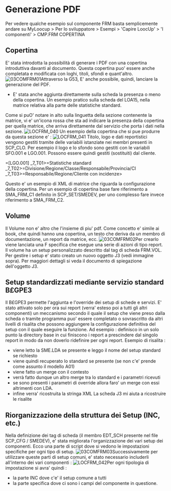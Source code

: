 # Generazione PDF		
Per vedere qualche esempio sul componente FRM basta semplicemente andare su MyLoocup > Per lo sviluppatore > Esempi > 'Capire LoocUp' > 'I componenti' > CMP.FRM COPERTINA

## Copertina
E' stata introdotta la possibilità di generare i PDF con una copertina introduttiva davanti al documento. Questa copertina puo' essere anche completata e modificata con loghi, titoli, sfondi e quant'altro.
![03COMFRM01](http://localhost:3000/immagini/LOCFRM_PDG/03COMFRM01.png)Attraverso la G53, E' anche possibile, quindi, lanciare la generazione del PDF.

- E' stata anche aggiunta direttamente sulla scheda la presenza o meno della copertina. Un esempio pratico sulla scheda del LOA15, nella matrice relativa alla parte delle statistiche standard.


Come si puO' notare in alto sulla linguetta della sezione contenente la matrice, vi e' un'icona rossa che sta ad indicare la presenza della copertina per quella matrice, che arriva direttamente dal servizio che porta i dati nella sezione.
![LOCFRM_040](http://localhost:3000/immagini/LOCFRM_PDG/LOCFRM_040.png)
Un esempio della copertina che si pue produrre da questa sezione e' : 
![LOCFRM_041](http://localhost:3000/immagini/LOCFRM_PDG/LOCFRM_041.png)
Titolo, logo e dati reportistici vengono gestiti tramite delle variabili istanziate nei membri presenti in SCP_CLO.
 Per esempio il logo e lo sfondo sono gestiti con le variabili SFO.001 e LGO.001. Possono essere quindi gestiti (sostituiti) dal cliente.

<Cover _7_Img=[SFO.001] _7_Logo>=[LGO.001] _7_T01>=Statistiche standard _7_T02>=Divisione/Regione/Classe/Responsabile/Provincia/Cl _7_T03>=Responsabile/Regione/Cliente con incidenze>

Questo e' un esempio di XML di matrice che riguarda la configurazione della copertina. Per un esempio di copertina base fare riferimento a SMA_FRM_C1 definito in SCP_SET/SMEDEV, per uno complesso fare invece riferimento a SMA_FRM_C2.

## Volume
Il Volume non e' altro che l'insieme di piu' pdf. Come concetto e' simile ai book, che quindi hanno una copertina, un testo che deriva da un membro di documentazione, un report da matrice, ecc.
![03COMFRM02](http://localhost:3000/immagini/LOCFRM_PDG/03COMFRM02.png)Per crearlo viene lanciata una F specifica che esegue una serie di azioni di tipo report. Il volume ha un setup personalizzato descritto dal tag di scheda FRM.VOL. Per gestire i setup e' stato creato un nuovo oggetto J3 (vedi immagine sopra). Per maggiori dettagli si veda il documento di spiegazione dell'oggetto J3.

## Setup standardizzati mediante servizio standard B£GPE3
Il B£GPE3 permette l'aggiunta e l'override dei setup di schede e servizi. E' stato attivato solo per ora sui report (verra' esteso poi a tutti gli altri componenti) un meccanismo secondo il quale il setup che viene preso dalla scheda o tramite programma puo' essere completato o sovrascritto da altri livelli di risalita che possono aggiungere la configurazione definitiva del setup con il quale eseguire la funzione.
Ad esempio :  definisco in un solo punto la directory base in cui finiscono i report a prescindere dal singolo report in modo da non doverlo ridefinire per ogni report.
Esempio di risalita : 

- viene letto la SME.LDA se presente e leggo il nome del setup standard se richiesto
- viene quindi recuperato lo standard se presente (se non c'e' prende come assunto il modello A01)
- viene fatto un merge con il contesto
- verrà fatto dunque un altro merge tra lo standard e i parametri ricevuti
- se sono presenti i parametri di override allora faro' un merge con essi altrimenti con LDA.
- infine verra' ricostruita la stringa XML La scheda J3 mi aiuta a ricostruire le risalite


## Riorganizzazione della struttura dei Setup (INC, etc.)
Nella definizione dei tag di scheda (il membro EDT_SCH presente nel file SCP_CFG / SMEDEV), e' stata migliorata l'organizzazione dei vari setup dei componenti. Ecco una parte di script dove si vedono le impostazioni specifiche per ogni tipo di setup.
![03COMFRM03](http://localhost:3000/immagini/LOCFRM_PDG/03COMFRM03.png)Successivamente per utilizzare queste parti di setup comuni, e' stato necessario includerli all'interno dei vari componenti : 
![LOCFRM_042](http://localhost:3000/immagini/LOCFRM_PDG/LOCFRM_042.png)Per ogni tipologia di impostazione si avra' quindi : 

- la parte INC dove c'e' il setup comune a tutti
- la parte specifica dove ci sono i campi del componente in questione.

